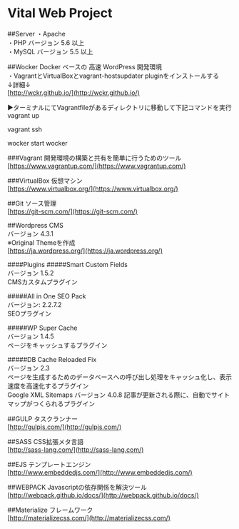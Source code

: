# Vital Web Project

##Server
・Apache   
・PHP バージョン 5.6 以上  
・MySQL   バージョン 5.5 以上  

##Wocker
Docker ベースの 高速 WordPress 開発環境  
・VagrantとVirtualBoxとvagrant-hostsupdater pluginをインストールする  
↓詳細↓  
[http://wckr.github.io/](http://wckr.github.io/)  

▶︎ターミナルにてVagrantfileがあるディレクトリに移動して下記コマンドを実行  
vagrant up

vagrant ssh

wocker start wocker

###Vagrant
開発環境の構築と共有を簡単に行うためのツール  
[https://www.vagrantup.com/](https://www.vagrantup.com/)  

###VirtualBox
仮想マシン  
[https://www.virtualbox.org/](https://www.virtualbox.org/)  

##Git
ソース管理  
[https://git-scm.com/](https://git-scm.com/) 

##Wordpress
CMS  
バージョン 4.3.1   
※Original Themeを作成  
[https://ja.wordpress.org/](https://ja.wordpress.org/)  

####Plugins
#####Smart Custom Fields   
バージョン 1.5.2   
CMSカスタムプラグイン  

#####All in One SEO Pack   
バージョン: 2.2.7.2  
SEOプラグイン  

#####WP Super Cache  
バージョン 1.4.5   
ページをキャッシュするプラグイン  

#####DB Cache Reloaded Fix  
バージョン 2.3  
ページを生成するためのデータベースへの呼び出し処理をキャッシュ化し、表示速度を高速化するプラグイン  
Google XML Sitemaps バージョン 4.0.8 記事が更新される際に、自動でサイトマップがつくられるプラグイン  

##GULP
タスクランナー  
[http://gulpjs.com/](http://gulpjs.com/)  

##SASS
CSS拡張メタ言語  
[http://sass-lang.com/](http://sass-lang.com/)  

##EJS
テンプレートエンジン  
[http://www.embeddedjs.com/](http://www.embeddedjs.com/)  

##WEBPACK
Javascriptの依存関係を解決ツール  
[http://webpack.github.io/docs/](http://webpack.github.io/docs/)  

##Materialize
フレームワーク  
[http://materializecss.com/](http://materializecss.com/)  





